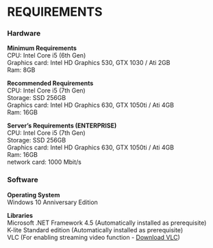 # REQUIREMENTS

### Hardware
<strong>Minimum Requirements</strong><br>
CPU: Intel Core i5 (6th Gen)<br>
Graphics card: Intel HD Graphics 530, GTX 1030 / Ati 2GB<br>
Ram: 8GB

<strong>Recommended Requirements</strong><br>
CPU: Intel Core i5 (7th Gen)<br>
Storage: SSD 256GB<br>
Graphics card: Intel HD Graphics 630, GTX 1050ti / Ati 4GB<br>
Ram: 16GB

<strong>Server’s Requirements  (ENTERPRISE)</strong><br>
CPU: Intel Core i5 (7th Gen)<br>
Storage: SSD 256GB<br>
Graphics card: Intel HD Graphics 630, GTX 1050ti / Ati 4GB<br>
Ram: 16GB<br>
network card: 1000 Mbit/s

### Software
<strong>Operating System</strong><br>
Windows 10 Anniversary Edition

<strong>Libraries</strong><br>
Microsoft .NET Framework 4.5 (Automatically installed as prerequisite)<br>
K-lite Standard edition (Automatically installed as prerequisite)<br>
VLC (For enabling streaming video function - [Download VLC](http://www.videolan.org/vlc/index.it.html))